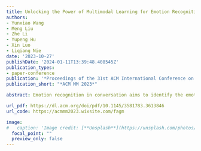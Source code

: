 ```yaml
---
title: Unlocking the Power of Multimodal Learning for Emotion Recognition in Conversation
authors:
- Yunxiao Wang
- Meng Liu
- Zhe Li
- Yupeng Hu
- Xin Luo
- Liqiang Nie
date: '2023-10-27'
publishDate: '2024-01-11T13:39:48.408545Z'
publication_types:
- paper-conference
publication: '*Proceedings of the 31st ACM International Conference on Multimedia*'
publication_short: "*ACM MM 2023*"

abstract: Emotion recognition in conversation aims to identify the emotions underlying each utterance, and it has great potential in various domains. Human perception of emotions relies on multiple modalities, such as language, vocal tonality, and facial expressions. While many studies have incorporated multimodal information to enhance emotion recognition, the performance of multimodal models often plateaus when additional modalities are added. We demonstrate through experiments that the main reason for this plateau is an imbalanced assignment of gradients across modalities. To address this issue, we propose fine-grained adaptive gradient modulation, a plug-in approach to rebalance the gradients of modalities. Experimental results show that our method improves the performance of all baseline models and outperforms existing plug-in methods.

url_pdf: https://dl.acm.org/doi/pdf/10.1145/3581783.3613846
url_code: https://acmmm2023.wixsite.com/fagm

image:
#   caption: 'Image credit: [**Unsplash**](https://unsplash.com/photos/s9CC2SKySJM)'
  focal_point: ""
  preview_only: false
---
```

